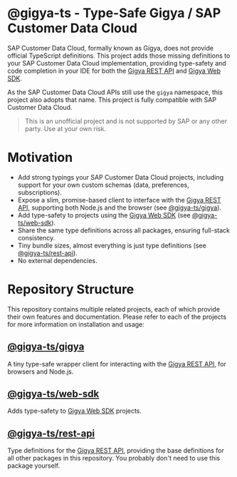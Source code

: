 # @gigya-ts - Type-Safe Gigya / SAP Customer Data Cloud

SAP Customer Data Cloud, formally known as Gigya, does not provide official TypeScript definitions. This project adds those missing definitions to your SAP Customer Data Cloud implementation, providing type-safety and code completion in your IDE for both the [Gigya REST API](https://help.sap.com/docs/SAP_CUSTOMER_DATA_CLOUD/8b8d6fffe113457094a17701f63e3d6a/416d906d70b21014bbc5a10ce4041860.html) and [Gigya Web SDK](https://help.sap.com/docs/SAP_CUSTOMER_DATA_CLOUD/8b8d6fffe113457094a17701f63e3d6a/417f6b5e70b21014bbc5a10ce4041860.html).

As the SAP Customer Data Cloud APIs still use the `gigya` namespace, this project also adopts that name. This project is fully compatible with SAP Customer Data Cloud.

> This is an unofficial project and is not supported by SAP or any other party. Use at your own risk.

# Motivation

-   Add strong typings your SAP Customer Data Cloud projects, including support for your own custom schemas (data, preferences, subscriptions).
-   Expose a slim, promise-based client to interface with the [Gigya REST API](https://help.sap.com/docs/SAP_CUSTOMER_DATA_CLOUD/8b8d6fffe113457094a17701f63e3d6a/416d906d70b21014bbc5a10ce4041860.html), supporting both Node.js and the browser (see [@gigya-ts/gigya](packages/gigya/README.md)).
-   Add type-safety to projects using the [Gigya Web SDK](https://help.sap.com/docs/SAP_CUSTOMER_DATA_CLOUD/8b8d6fffe113457094a17701f63e3d6a/417f6b5e70b21014bbc5a10ce4041860.html) (see [@gigya-ts/web-sdk](packages/web-sdk/README.md)).
-   Share the same type definitions across all packages, ensuring full-stack consistency.
-   Tiny bundle sizes, almost everything is just type definitions (see [@gigya-ts/rest-api](packages/rest-api/README.md)).
-   No external dependencies.

# Repository Structure

This repository contains multiple related projects, each of which provide their own features and documentation. Please refer to each of the projects for more information on installation and usage:

## [@gigya-ts/gigya](packages/gigya/README.md)

A tiny type-safe wrapper client for interacting with the [Gigya REST API](https://help.sap.com/docs/SAP_CUSTOMER_DATA_CLOUD/8b8d6fffe113457094a17701f63e3d6a/416d906d70b21014bbc5a10ce4041860.html), for browsers and Node.js.

## [@gigya-ts/web-sdk](packages/web-sdk/README.md)

Adds type-safety to [Gigya Web SDK](https://help.sap.com/docs/SAP_CUSTOMER_DATA_CLOUD/8b8d6fffe113457094a17701f63e3d6a/417f6b5e70b21014bbc5a10ce4041860.html) projects.

## [@gigya-ts/rest-api](packages/rest-api/README.md)

Type definitions for the [Gigya REST API](https://help.sap.com/docs/SAP_CUSTOMER_DATA_CLOUD/8b8d6fffe113457094a17701f63e3d6a/416d906d70b21014bbc5a10ce4041860.html), providing the base definitions for all other packages in this repository. You probably don't need to use this package yourself.
